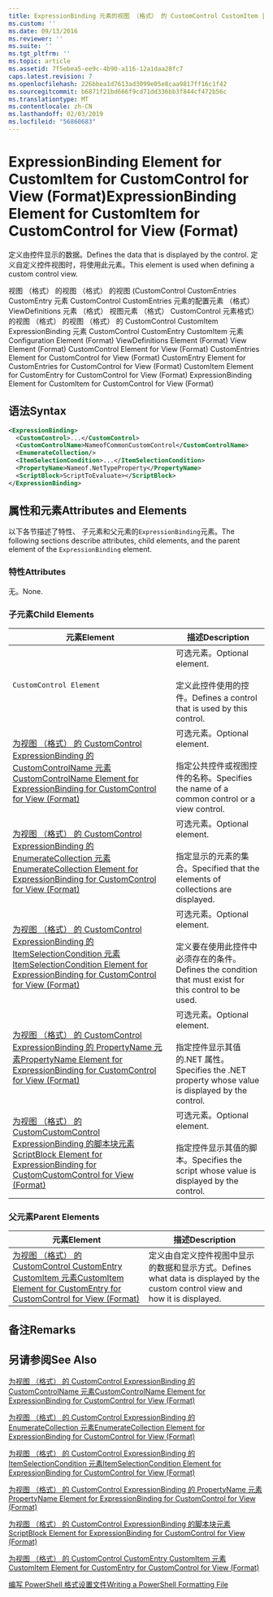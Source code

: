 ```yaml
---
title: ExpressionBinding 元素的视图 （格式） 的 CustomControl CustomItem |Microsoft Docs
ms.custom: ''
ms.date: 09/13/2016
ms.reviewer: ''
ms.suite: ''
ms.tgt_pltfrm: ''
ms.topic: article
ms.assetid: 7f5ebea5-ee9c-4b90-a116-12a1daa28fc7
caps.latest.revision: 7
ms.openlocfilehash: 226bbea1d7613ad3099e05e8caa9817ff16c1f42
ms.sourcegitcommit: b6871f21bd666f9cd71dd336bb3f844cf472b56c
ms.translationtype: MT
ms.contentlocale: zh-CN
ms.lasthandoff: 02/03/2019
ms.locfileid: "56860683"
---
```

# <a name="expressionbinding-element-for-customitem-for-customcontrol-for-view-format"></a><span data-ttu-id="ec8d3-102">ExpressionBinding Element for CustomItem for CustomControl for View (Format)</span><span class="sxs-lookup"><span data-stu-id="ec8d3-102">ExpressionBinding Element for CustomItem for CustomControl for View (Format)</span></span>

<span data-ttu-id="ec8d3-103">定义由控件显示的数据。</span><span class="sxs-lookup"><span data-stu-id="ec8d3-103">Defines the data that is displayed by the control.</span></span> <span data-ttu-id="ec8d3-104">定义自定义控件视图时，将使用此元素。</span><span class="sxs-lookup"><span data-stu-id="ec8d3-104">This element is used when defining a custom control view.</span></span>

<span data-ttu-id="ec8d3-105">视图 （格式） 的视图 （格式） 的视图 (CustomControl CustomEntries CustomEntry 元素 CustomControl CustomEntries 元素的配置元素 （格式） ViewDefinitions 元素 （格式） 视图元素 （格式） CustomControl 元素格式） 的视图 （格式） 的视图 （格式） 的 CustomControl CustomItem ExpressionBinding 元素 CustomControl CustomEntry CustomItem 元素</span><span class="sxs-lookup"><span data-stu-id="ec8d3-105">Configuration Element (Format) ViewDefinitions Element (Format) View Element (Format) CustomControl Element for View (Format) CustomEntries Element for CustomControl for View (Format) CustomEntry Element for CustomEntries for CustomControl for View (Format) CustomItem Element for CustomEntry for CustomControl for View (Format) ExpressionBinding Element for CustomItem for CustomControl for View (Format)</span></span>

## <a name="syntax"></a><span data-ttu-id="ec8d3-106">语法</span><span class="sxs-lookup"><span data-stu-id="ec8d3-106">Syntax</span></span>

```xml
<ExpressionBinding>
  <CustomControl>...</CustomControl>
  <CustomControlName>NameofCommonCustomControl</CustomControlName>
  <EnumerateCollection/>
  <ItemSelectionCondition>...</ItemSelectionCondition>
  <PropertyName>Nameof.NetTypeProperty</PropertyName>
  <ScriptBlock>ScriptToEvaluate></ScriptBlock>
</ExpressionBinding>
```

## <a name="attributes-and-elements"></a><span data-ttu-id="ec8d3-107">属性和元素</span><span class="sxs-lookup"><span data-stu-id="ec8d3-107">Attributes and Elements</span></span>

<span data-ttu-id="ec8d3-108">以下各节描述了特性、 子元素和父元素的`ExpressionBinding`元素。</span><span class="sxs-lookup"><span data-stu-id="ec8d3-108">The following sections describe attributes, child elements, and the parent element of the `ExpressionBinding` element.</span></span>

### <a name="attributes"></a><span data-ttu-id="ec8d3-109">特性</span><span class="sxs-lookup"><span data-stu-id="ec8d3-109">Attributes</span></span>

<span data-ttu-id="ec8d3-110">无。</span><span class="sxs-lookup"><span data-stu-id="ec8d3-110">None.</span></span>

### <a name="child-elements"></a><span data-ttu-id="ec8d3-111">子元素</span><span class="sxs-lookup"><span data-stu-id="ec8d3-111">Child Elements</span></span>

|<span data-ttu-id="ec8d3-112">元素</span><span class="sxs-lookup"><span data-stu-id="ec8d3-112">Element</span></span>|<span data-ttu-id="ec8d3-113">描述</span><span class="sxs-lookup"><span data-stu-id="ec8d3-113">Description</span></span>|
|-------------|-----------------|
|`CustomControl Element`|<span data-ttu-id="ec8d3-114">可选元素。</span><span class="sxs-lookup"><span data-stu-id="ec8d3-114">Optional element.</span></span><br /><br /> <span data-ttu-id="ec8d3-115">定义此控件使用的控件。</span><span class="sxs-lookup"><span data-stu-id="ec8d3-115">Defines a control that is used by this control.</span></span>|
|[<span data-ttu-id="ec8d3-116">为视图 （格式） 的 CustomControl ExpressionBinding 的 CustomControlName 元素</span><span class="sxs-lookup"><span data-stu-id="ec8d3-116">CustomControlName Element for ExpressionBinding for CustomControl for View (Format)</span></span>](./customcontrolname-element-for-expressionbinding-for-customcontrol-for-view-format.md)|<span data-ttu-id="ec8d3-117">可选元素。</span><span class="sxs-lookup"><span data-stu-id="ec8d3-117">Optional element.</span></span><br /><br /> <span data-ttu-id="ec8d3-118">指定公共控件或视图控件的名称。</span><span class="sxs-lookup"><span data-stu-id="ec8d3-118">Specifies the name of a common control or a view control.</span></span>|
|[<span data-ttu-id="ec8d3-119">为视图 （格式） 的 CustomControl ExpressionBinding 的 EnumerateCollection 元素</span><span class="sxs-lookup"><span data-stu-id="ec8d3-119">EnumerateCollection Element for ExpressionBinding for CustomControl for View (Format)</span></span>](./enumeratecollection-element-for-expressionbinding-for-customcontrol-for-view-format.md)|<span data-ttu-id="ec8d3-120">可选元素。</span><span class="sxs-lookup"><span data-stu-id="ec8d3-120">Optional element.</span></span><br /><br /> <span data-ttu-id="ec8d3-121">指定显示的元素的集合。</span><span class="sxs-lookup"><span data-stu-id="ec8d3-121">Specified that the elements of collections are displayed.</span></span>|
|[<span data-ttu-id="ec8d3-122">为视图 （格式） 的 CustomControl ExpressionBinding 的 ItemSelectionCondition 元素</span><span class="sxs-lookup"><span data-stu-id="ec8d3-122">ItemSelectionCondition Element for ExpressionBinding for CustomControl for View (Format)</span></span>](./itemselectioncondition-element-for-expressionbinding-for-customcontrol-format.md)|<span data-ttu-id="ec8d3-123">可选元素。</span><span class="sxs-lookup"><span data-stu-id="ec8d3-123">Optional element.</span></span><br /><br /> <span data-ttu-id="ec8d3-124">定义要在使用此控件中必须存在的条件。</span><span class="sxs-lookup"><span data-stu-id="ec8d3-124">Defines the condition that must exist for this control to be used.</span></span>|
|[<span data-ttu-id="ec8d3-125">为视图 （格式） 的 CustomControl ExpressionBinding 的 PropertyName 元素</span><span class="sxs-lookup"><span data-stu-id="ec8d3-125">PropertyName Element for ExpressionBinding for CustomControl for View (Format)</span></span>](./propertyname-element-for-expressionbinding-for-customcontrol-for-view-format.md)|<span data-ttu-id="ec8d3-126">可选元素。</span><span class="sxs-lookup"><span data-stu-id="ec8d3-126">Optional element.</span></span><br /><br /> <span data-ttu-id="ec8d3-127">指定控件显示其值的.NET 属性。</span><span class="sxs-lookup"><span data-stu-id="ec8d3-127">Specifies the .NET property whose value is displayed by the control.</span></span>|
|[<span data-ttu-id="ec8d3-128">为视图 （格式） 的 CustomCustomControl ExpressionBinding 的脚本块元素</span><span class="sxs-lookup"><span data-stu-id="ec8d3-128">ScriptBlock Element for ExpressionBinding for CustomCustomControl for View (Format)</span></span>](./scriptblock-element-for-expressionbinding-for-customcontrol-for-view-format.md)|<span data-ttu-id="ec8d3-129">可选元素。</span><span class="sxs-lookup"><span data-stu-id="ec8d3-129">Optional element.</span></span><br /><br /> <span data-ttu-id="ec8d3-130">指定控件显示其值的脚本。</span><span class="sxs-lookup"><span data-stu-id="ec8d3-130">Specifies the script whose value is displayed by the control.</span></span>|

### <a name="parent-elements"></a><span data-ttu-id="ec8d3-131">父元素</span><span class="sxs-lookup"><span data-stu-id="ec8d3-131">Parent Elements</span></span>

|<span data-ttu-id="ec8d3-132">元素</span><span class="sxs-lookup"><span data-stu-id="ec8d3-132">Element</span></span>|<span data-ttu-id="ec8d3-133">描述</span><span class="sxs-lookup"><span data-stu-id="ec8d3-133">Description</span></span>|
|-------------|-----------------|
|[<span data-ttu-id="ec8d3-134">为视图 （格式） 的 CustomControl CustomEntry CustomItem 元素</span><span class="sxs-lookup"><span data-stu-id="ec8d3-134">CustomItem Element for CustomEntry for CustomControl for View (Format)</span></span>](./customitem-element-for-customentry-for-customcontrol-for-view-format.md)|<span data-ttu-id="ec8d3-135">定义由自定义控件视图中显示的数据和显示方式。</span><span class="sxs-lookup"><span data-stu-id="ec8d3-135">Defines what data is displayed by the custom control view and how it is displayed.</span></span>|

## <a name="remarks"></a><span data-ttu-id="ec8d3-136">备注</span><span class="sxs-lookup"><span data-stu-id="ec8d3-136">Remarks</span></span>

## <a name="see-also"></a><span data-ttu-id="ec8d3-137">另请参阅</span><span class="sxs-lookup"><span data-stu-id="ec8d3-137">See Also</span></span>

[<span data-ttu-id="ec8d3-138">为视图 （格式） 的 CustomControl ExpressionBinding 的 CustomControlName 元素</span><span class="sxs-lookup"><span data-stu-id="ec8d3-138">CustomControlName Element for ExpressionBinding for CustomControl for View (Format)</span></span>](./customcontrolname-element-for-expressionbinding-for-customcontrol-for-view-format.md)

[<span data-ttu-id="ec8d3-139">为视图 （格式） 的 CustomControl ExpressionBinding 的 EnumerateCollection 元素</span><span class="sxs-lookup"><span data-stu-id="ec8d3-139">EnumerateCollection Element for ExpressionBinding for CustomControl for View (Format)</span></span>](./enumeratecollection-element-for-expressionbinding-for-customcontrol-for-view-format.md)

[<span data-ttu-id="ec8d3-140">为视图 （格式） 的 CustomControl ExpressionBinding 的 ItemSelectionCondition 元素</span><span class="sxs-lookup"><span data-stu-id="ec8d3-140">ItemSelectionCondition Element for ExpressionBinding for CustomControl for View (Format)</span></span>](./itemselectioncondition-element-for-expressionbinding-for-customcontrol-format.md)

[<span data-ttu-id="ec8d3-141">为视图 （格式） 的 CustomControl ExpressionBinding 的 PropertyName 元素</span><span class="sxs-lookup"><span data-stu-id="ec8d3-141">PropertyName Element for ExpressionBinding for CustomControl for View (Format)</span></span>](./propertyname-element-for-expressionbinding-for-customcontrol-for-view-format.md)

[<span data-ttu-id="ec8d3-142">为视图 （格式） 的 CustomControl ExpressionBinding 的脚本块元素</span><span class="sxs-lookup"><span data-stu-id="ec8d3-142">ScriptBlock Element for ExpressionBinding for CustomControl for View (Format)</span></span>](./scriptblock-element-for-expressionbinding-for-customcontrol-for-view-format.md)

[<span data-ttu-id="ec8d3-143">为视图 （格式） 的 CustomControl CustomEntry CustomItem 元素</span><span class="sxs-lookup"><span data-stu-id="ec8d3-143">CustomItem Element for CustomEntry for CustomControl for View (Format)</span></span>](./customitem-element-for-customentry-for-customcontrol-for-view-format.md)

[<span data-ttu-id="ec8d3-144">编写 PowerShell 格式设置文件</span><span class="sxs-lookup"><span data-stu-id="ec8d3-144">Writing a PowerShell Formatting File</span></span>](./writing-a-powershell-formatting-file.md)
